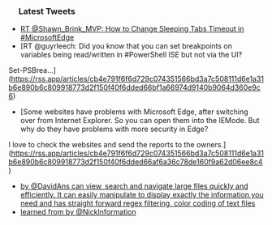 <h3><a href="https://twitter.com/endi24"><img height=16 src="https://upload.wikimedia.org/wikipedia/sco/9/9f/Twitter_bird_logo_2012.svg"></a> Latest Tweets</h3>

<!-- BLOG-POST-LIST:START -->
- [RT @Shawn_Brink_MVP: How to Change Sleeping Tabs Timeout in #MicrosoftEdge](https://rss.app/articles/cb4e791f6f6d729c074351566bd3a7c508111d6e1a31b6e890b6c809918773d2f150f40f6dded76ef6a76f7dd6140b9063d76ae9cb)
- [RT @guyrleech: Did you know that you can set breakpoints on variables being read/written in #PowerShell ISE but not via the UI?

Set-PSBrea…](https://rss.app/articles/cb4e791f6f6d729c074351566bd3a7c508111d6e1a31b6e890b6c809918773d2f150f40f6dded66bf1a66974d9140b9064d360e9c6)
- [Some websites have problems with Microsoft Edge, after switching over from Internet Explorer. So you can open them into the IEMode. But why do they have problems with more security in Edge?

I love  to check the websites and send the reports to the owners.](https://rss.app/articles/cb4e791f6f6d729c074351566bd3a7c508111d6e1a31b6e890b6c809918773d2f150f40f6dded66af6a36c78de160f9a62d06ee8c4)
- [by @DavidAns 
can view, search and navigate large files quickly and efficiently. It can easily manipulate to display exactly the information you need and has straight forward regex filtering, color coding of text files](https://rss.app/articles/cb4e791f6f6d729c074351566bd3a7c508111d6e1a31b6e890b6c809918773d2f150f40f6dded66af0a36d7fdf160a9760dc6de2c5)
- [learned from  by @NickInformation](https://rss.app/articles/cb4e791f6f6d729c074351566bd3a7c508111d6e1a31b6e890b6c809918773d2f150f40f6dded66af0a36d7edd130e9261d260e3c7)
<!-- BLOG-POST-LIST:END -->
